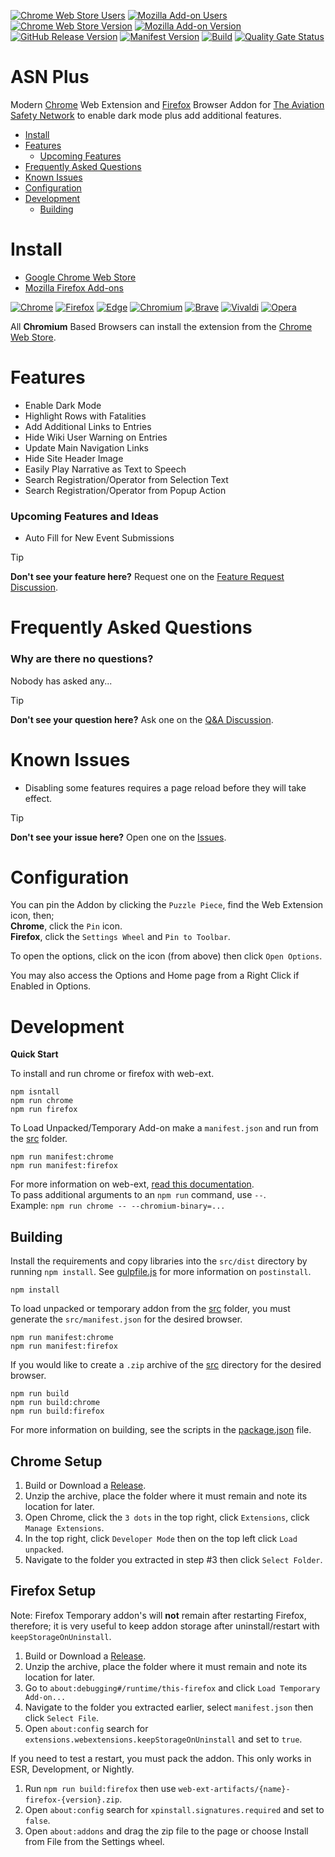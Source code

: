 [![Chrome Web Store Users](https://img.shields.io/chrome-web-store/users/phcbcnpmcbkcnijkpfohkdmcofcofibh?logo=google&logoColor=white&label=google%20users)](https://chromewebstore.google.com/detail/asn-plus/phcbcnpmcbkcnijkpfohkdmcofcofibh)
[![Mozilla Add-on Users](https://img.shields.io/amo/users/asn-plus?logo=mozilla&label=mozilla%20users)](https://addons.mozilla.org/addon/asn-plus)
[![Chrome Web Store Version](https://img.shields.io/chrome-web-store/v/phcbcnpmcbkcnijkpfohkdmcofcofibh?label=chrome&logo=googlechrome)](https://chromewebstore.google.com/detail/asn-plus/phcbcnpmcbkcnijkpfohkdmcofcofibh)
[![Mozilla Add-on Version](https://img.shields.io/amo/v/asn-plus?label=firefox&logo=firefox)](https://addons.mozilla.org/addon/asn-plus)
[![GitHub Release Version](https://img.shields.io/github/v/release/cssnr/asn-plus?logo=github)](https://github.com/cssnr/asn-plus/releases/latest)
[![Manifest Version](https://img.shields.io/github/manifest-json/v/cssnr/asn-plus?filename=manifest.json&logo=json&label=manifest)](https://github.com/cssnr/asn-plus/blob/master/manifest.json)
[![Build](https://github.com/cssnr/asn-plus/actions/workflows/build.yaml/badge.svg)](https://github.com/cssnr/asn-plus/actions/workflows/build.yaml)
[![Quality Gate Status](https://sonarcloud.io/api/project_badges/measure?project=cssnr_asn-plus&metric=alert_status)](https://sonarcloud.io/summary/new_code?id=cssnr_asn-plus)
# ASN Plus

Modern [Chrome](https://chromewebstore.google.com/detail/asn-plus/phcbcnpmcbkcnijkpfohkdmcofcofibh)
Web Extension and [Firefox](https://addons.mozilla.org/addon/asn-plus)
Browser Addon for [The Aviation Safety Network](https://aviation-safety.net/)
to enable dark mode plus add additional features.

*   [Install](#install)
*   [Features](#features)
    -   [Upcoming Features](#upcoming-features-and-ideas)
*   [Frequently Asked Questions](#frequently-asked-questions)
*   [Known Issues](#known-issues)
*   [Configuration](#configuration)
*   [Development](#development)
    -   [Building](#building)

# Install

*   [Google Chrome Web Store](https://chromewebstore.google.com/detail/asn-plus/phcbcnpmcbkcnijkpfohkdmcofcofibh)
*   [Mozilla Firefox Add-ons](https://addons.mozilla.org/addon/asn-plus)

[![Chrome](https://raw.githubusercontent.com/alrra/browser-logos/main/src/chrome/chrome_48x48.png)](https://chromewebstore.google.com/detail/asn-plus/phcbcnpmcbkcnijkpfohkdmcofcofibh)
[![Firefox](https://raw.githubusercontent.com/alrra/browser-logos/main/src/firefox/firefox_48x48.png)](https://addons.mozilla.org/addon/asn-plus)
[![Edge](https://raw.githubusercontent.com/alrra/browser-logos/main/src/edge/edge_48x48.png)](https://chromewebstore.google.com/detail/asn-plus/phcbcnpmcbkcnijkpfohkdmcofcofibh)
[![Chromium](https://raw.githubusercontent.com/alrra/browser-logos/main/src/chromium/chromium_48x48.png)](https://chromewebstore.google.com/detail/asn-plus/phcbcnpmcbkcnijkpfohkdmcofcofibh)
[![Brave](https://raw.githubusercontent.com/alrra/browser-logos/main/src/brave/brave_48x48.png)](https://chromewebstore.google.com/detail/asn-plus/phcbcnpmcbkcnijkpfohkdmcofcofibh)
[![Vivaldi](https://raw.githubusercontent.com/alrra/browser-logos/main/src/vivaldi/vivaldi_48x48.png)](https://chromewebstore.google.com/detail/asn-plus/phcbcnpmcbkcnijkpfohkdmcofcofibh)
[![Opera](https://raw.githubusercontent.com/alrra/browser-logos/main/src/opera/opera_48x48.png)](https://chromewebstore.google.com/detail/asn-plus/phcbcnpmcbkcnijkpfohkdmcofcofibh)

All **Chromium** Based Browsers can install the extension from the
[Chrome Web Store](https://chromewebstore.google.com/detail/asn-plus/phcbcnpmcbkcnijkpfohkdmcofcofibh).

# Features

*   Enable Dark Mode
*   Highlight Rows with Fatalities
*   Add Additional Links to Entries
*   Hide Wiki User Warning on Entries
*   Update Main Navigation Links
*   Hide Site Header Image
*   Easily Play Narrative as Text to Speech
*   Search Registration/Operator from Selection Text
*   Search Registration/Operator from Popup Action

### Upcoming Features and Ideas

*   Auto Fill for New Event Submissions

> [!TIP]
> **Don't see your feature here?**
> Request one on the [Feature Request Discussion](https://github.com/cssnr/asn-plus/discussions/categories/feature-requests).

# Frequently Asked Questions

### Why are there no questions?

Nobody has asked any...

> [!TIP]
> **Don't see your question here?**
> Ask one on the [Q&A Discussion](https://github.com/cssnr/asn-plus/discussions/categories/q-a).

# Known Issues

*   Disabling some features requires a page reload before they will take effect.

> [!TIP]
> **Don't see your issue here?**
> Open one on the [Issues](https://github.com/cssnr/asn-plus/issues).

# Configuration

You can pin the Addon by clicking the `Puzzle Piece`, find the Web Extension icon, then;  
**Chrome**, click the `Pin` icon.  
**Firefox**, click the `Settings Wheel` and `Pin to Toolbar`.

To open the options, click on the icon (from above) then click `Open Options`.

You may also access the Options and Home page from a Right Click if Enabled in Options.

# Development

**Quick Start**

To install and run chrome or firefox with web-ext.
```shell
npm isntall
npm run chrome
npm run firefox
```

To Load Unpacked/Temporary Add-on make a `manifest.json` and run from the [src](src) folder.
```shell
npm run manifest:chrome
npm run manifest:firefox
```

For more information on web-ext, [read this documentation](https://extensionworkshop.com/documentation/develop/web-ext-command-reference/).  
To pass additional arguments to an `npm run` command, use `--`.  
Example: `npm run chrome -- --chromium-binary=...`

## Building

Install the requirements and copy libraries into the `src/dist` directory by running `npm install`.
See [gulpfile.js](gulpfile.js) for more information on `postinstall`.
```shell
npm install
```

To load unpacked or temporary addon from the [src](src) folder, you must generate the `src/manifest.json` for the desired browser.
```shell
npm run manifest:chrome
npm run manifest:firefox
```

If you would like to create a `.zip` archive of the [src](src) directory for the desired browser.
```shell
npm run build
npm run build:chrome
npm run build:firefox
```

For more information on building, see the scripts in the [package.json](package.json) file.

## Chrome Setup

1.  Build or Download a [Release](https://github.com/cssnr/asn-plus/releases).
1.  Unzip the archive, place the folder where it must remain and note its location for later.
1.  Open Chrome, click the `3 dots` in the top right, click `Extensions`, click `Manage Extensions`.
1.  In the top right, click `Developer Mode` then on the top left click `Load unpacked`.
1.  Navigate to the folder you extracted in step #3 then click `Select Folder`.

## Firefox Setup

Note: Firefox Temporary addon's will **not** remain after restarting Firefox, therefore;
it is very useful to keep addon storage after uninstall/restart with `keepStorageOnUninstall`.

1.  Build or Download a [Release](https://github.com/cssnr/asn-plus/releases).
1.  Unzip the archive, place the folder where it must remain and note its location for later.
1.  Go to `about:debugging#/runtime/this-firefox` and click `Load Temporary Add-on...`
1.  Navigate to the folder you extracted earlier, select `manifest.json` then click `Select File`.
1.  Open `about:config` search for `extensions.webextensions.keepStorageOnUninstall` and set to `true`.

If you need to test a restart, you must pack the addon. This only works in ESR, Development, or Nightly.

1.  Run `npm run build:firefox` then use `web-ext-artifacts/{name}-firefox-{version}.zip`.
1.  Open `about:config` search for `xpinstall.signatures.required` and set to `false`.
1.  Open `about:addons` and drag the zip file to the page or choose Install from File from the Settings wheel.
